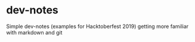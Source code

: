 # dev-notes
Simple dev-notes (examples for Hacktoberfest 2019) getting more familiar with markdown and git
